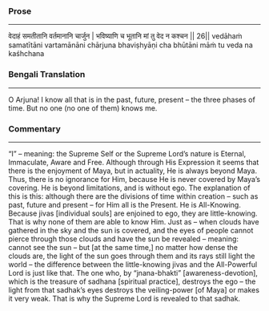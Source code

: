 ### Prose 
 --- 
वेदाहं समतीतानि वर्तमानानि चार्जुन |
भविष्याणि च भूतानि मां तु वेद न कश्चन || 26||
vedāhaṁ samatītāni vartamānāni chārjuna
bhaviṣhyāṇi cha bhūtāni māṁ tu veda na kaśhchana

### Bengali Translation 
 --- 
O Arjuna! I know all that is in the past, future, present – the three phases of time. But no one (no one of them) knows me.

### Commentary 
 --- 
“I” – meaning: the Supreme Self or the Supreme Lord’s nature is Eternal, Immaculate, Aware and Free. Although through His Expression it seems that there is the enjoyment of Maya, but in actuality, He is always beyond Maya. Thus, there is no ignorance for Him, because He is never covered by Maya’s covering. He is beyond limitations, and is without ego. The explanation of this is this: although there are the divisions of time within creation – such as past, future and present – for Him all is the Present. He is All-Knowing. Because jivas [individual souls] are enjoined to ego, they are little-knowing. That is why none of them are able to know Him. Just as – when clouds have gathered in the sky and the sun is covered, and the eyes of people cannot pierce through those clouds and have the sun be revealed – meaning: cannot see the sun – but [at the same time,] no matter how dense the clouds are, the light of the sun goes through them and its rays still light the world – the difference between the little-knowing jivas and the All-Powerful Lord is just like that. The one who, by “jnana-bhakti” [awareness-devotion], which is the treasure of sadhana [spiritual practice], destroys the ego – the light from that sadhak’s eyes destroys the veiling-power [of Maya] or makes it very weak. That is why the Supreme Lord is revealed to that sadhak.